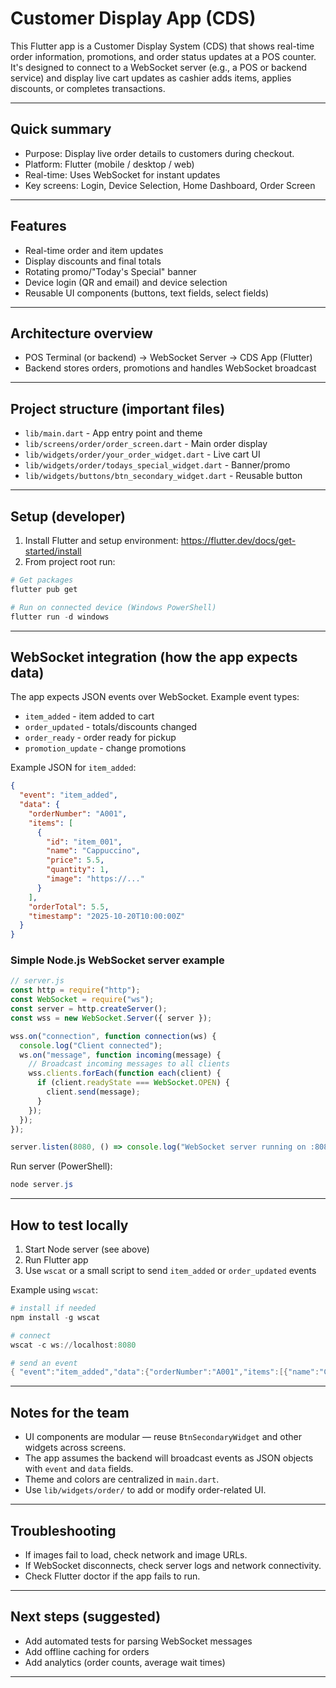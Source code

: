 # Customer Display App (CDS)

This Flutter app is a Customer Display System (CDS) that shows real-time order information, promotions, and order status updates at a POS counter. It's designed to connect to a WebSocket server (e.g., a POS or backend service) and display live cart updates as cashier adds items, applies discounts, or completes transactions.

---

## Quick summary

- Purpose: Display live order details to customers during checkout.
- Platform: Flutter (mobile / desktop / web)
- Real-time: Uses WebSocket for instant updates
- Key screens: Login, Device Selection, Home Dashboard, Order Screen

---

## Features

- Real-time order and item updates
- Display discounts and final totals
- Rotating promo/"Today's Special" banner
- Device login (QR and email) and device selection
- Reusable UI components (buttons, text fields, select fields)

---

## Architecture overview

- POS Terminal (or backend) → WebSocket Server → CDS App (Flutter)
- Backend stores orders, promotions and handles WebSocket broadcast

---

## Project structure (important files)

- `lib/main.dart` - App entry point and theme
- `lib/screens/order/order_screen.dart` - Main order display
- `lib/widgets/order/your_order_widget.dart` - Live cart UI
- `lib/widgets/order/todays_special_widget.dart` - Banner/promo
- `lib/widgets/buttons/btn_secondary_widget.dart` - Reusable button

---

## Setup (developer)

1. Install Flutter and setup environment: https://flutter.dev/docs/get-started/install
2. From project root run:

```powershell
# Get packages
flutter pub get

# Run on connected device (Windows PowerShell)
flutter run -d windows
```

---

## WebSocket integration (how the app expects data)

The app expects JSON events over WebSocket. Example event types:

- `item_added` - item added to cart
- `order_updated` - totals/discounts changed
- `order_ready` - order ready for pickup
- `promotion_update` - change promotions

Example JSON for `item_added`:

```json
{
  "event": "item_added",
  "data": {
    "orderNumber": "A001",
    "items": [
      {
        "id": "item_001",
        "name": "Cappuccino",
        "price": 5.5,
        "quantity": 1,
        "image": "https://..."
      }
    ],
    "orderTotal": 5.5,
    "timestamp": "2025-10-20T10:00:00Z"
  }
}
```

### Simple Node.js WebSocket server example

```js
// server.js
const http = require("http");
const WebSocket = require("ws");
const server = http.createServer();
const wss = new WebSocket.Server({ server });

wss.on("connection", function connection(ws) {
  console.log("Client connected");
  ws.on("message", function incoming(message) {
    // Broadcast incoming messages to all clients
    wss.clients.forEach(function each(client) {
      if (client.readyState === WebSocket.OPEN) {
        client.send(message);
      }
    });
  });
});

server.listen(8080, () => console.log("WebSocket server running on :8080"));
```

Run server (PowerShell):

```powershell
node server.js
```

---

## How to test locally

1. Start Node server (see above)
2. Run Flutter app
3. Use `wscat` or a small script to send `item_added` or `order_updated` events

Example using `wscat`:

```powershell
# install if needed
npm install -g wscat

# connect
wscat -c ws://localhost:8080

# send an event
{ "event":"item_added","data":{"orderNumber":"A001","items":[{"name":"Cappuccino","price":5.5,"quantity":1}]}}
```

---

## Notes for the team

- UI components are modular — reuse `BtnSecondaryWidget` and other widgets across screens.
- The app assumes the backend will broadcast events as JSON objects with `event` and `data` fields.
- Theme and colors are centralized in `main.dart`.
- Use `lib/widgets/order/` to add or modify order-related UI.

---

## Troubleshooting

- If images fail to load, check network and image URLs.
- If WebSocket disconnects, check server logs and network connectivity.
- Check Flutter doctor if the app fails to run.

---

## Next steps (suggested)

- Add automated tests for parsing WebSocket messages
- Add offline caching for orders
- Add analytics (order counts, average wait times)

---
